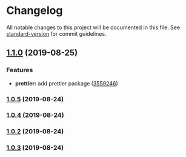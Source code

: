 # Changelog

All notable changes to this project will be documented in this file. See [standard-version](https://github.com/conventional-changelog/standard-version) for commit guidelines.

## [1.1.0](https://github.com/handipriyono/simple-number-generator/compare/v1.0.5...v1.1.0) (2019-08-25)


### Features

* **prettier:** add prettier package ([3559246](https://github.com/handipriyono/simple-number-generator/commit/3559246))

### [1.0.5](https://github.com/handipriyono/simple-number-generator/compare/v1.0.4...v1.0.5) (2019-08-24)

### [1.0.4](https://github.com/handipriyono/simple-number-generator/compare/v1.0.3...v1.0.4) (2019-08-24)

### [1.0.2](https://github.com/handipriyono/simple-number-generator/compare/v1.0.1...v1.0.2) (2019-08-24)

### [1.0.3](https://github.com/handipriyono/simple-number-generator/compare/v1.0.1...v1.0.3) (2019-08-24)
